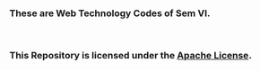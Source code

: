<h3><b>These are Web Technology Codes of Sem VI.</b></h3>
<br>
<h3>This Repository is licensed under the <a href="https://github.com/AyushAcharya07/WTL/blob/main/LICENSE">Apache License</a>.</h3>
